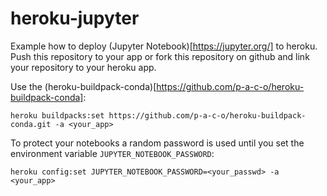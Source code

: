 # heroku-jupyter

Example how to deploy (Jupyter Notebook)[https://jupyter.org/] to heroku. 
Push this repository to your app or fork this repository on github and link your 
repository to your heroku app.

Use the (heroku-buildpack-conda)[https://github.com/p-a-c-o/heroku-buildpack-conda]:
```
heroku buildpacks:set https://github.com/p-a-c-o/heroku-buildpack-conda.git -a <your_app>
```

To protect your notebooks a random password is used until you set the environment variable `JUPYTER_NOTEBOOK_PASSWORD`:
```
heroku config:set JUPYTER_NOTEBOOK_PASSWORD=<your_passwd> -a <your_app>
```
